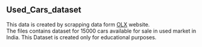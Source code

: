## Used_Cars_dataset

This data is created by scrapping data form [OLX](https://olx.in) website.  
The files contains dataset for 15000 cars available for sale in used market in India.
This Dataset is created only for educational purposes.
